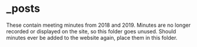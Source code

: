 # _posts 
These contain meeting minutes from 2018 and 2019. Minutes are no longer recorded or displayed on the site, so this folder goes 
unused. Should minutes ever be added to the website again, place them in this folder. 
